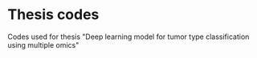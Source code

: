 # Thesis codes
Codes used for thesis "Deep learning model for tumor type classification using multiple omics"

